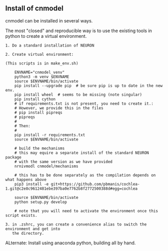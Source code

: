 Install of cnmodel 
------------------

cnmodel can be installed in several ways. 

The most "closed" and reproducible way is to use the
existing tools in python to create a virtual environment.

    1. Do a standard installation of NEURON

    2. Create virtual environment:

    (This scripts is in make_env.sh)

        ENVNAME="cnmodel_venv"
        python3 -m venv $ENVNAME
        source $ENVNAME/bin/activate
        pip install --upgrade pip  # be sure pip is up to date in the new env.
        pip install wheel  # seems to be missing (note singular)
        pip install cython
        # if requirements.txt is not present, you need to create it.:
        # However, we provide this in the files
        # pip install pipreqs
        # pipreqs
        #
        # Then:
        #
        pip install -r requirements.txt
        source $ENVNAME/bin/activate

        # build the mechanisms
        # this may equire a separate install of the standard NEURON package
        # with the same version as we have provided
        nrnivmodl cnmodel/mechanisms

        # this has to be done separately as the compilation depends on what happens above
        pip3 install -e git+https://github.com/pbmanis/cochlea-1.git@c2e8c9612481ebe397ba0e7762b8f2772500388d#egg=cochlea

        source $ENVNAME/bin/activate
        python setup.py develop

        # note that you will need to activate the environment once this script exists.
    
    3. in .zshrc, you can create a convenience alias to switch the environment and get into
       the directory.
   
ALternate:
    Install using anaconda python, building all by hand.
    